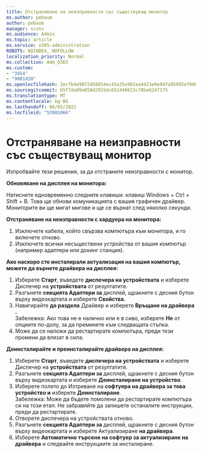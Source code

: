 ```yaml
---
title: Отстраняване на неизправности със съществуващ монитор
ms.author: pebaum
author: pebaum
manager: scotv
ms.audience: Admin
ms.topic: article
ms.service: o365-administration
ROBOTS: NOINDEX, NOFOLLOW
localization_priority: Normal
ms.collection: Adm_O365
ms.custom:
- "3454"
- "9001450"
ms.openlocfilehash: 2ecfb4e90f2d58654ec43a35e901ea4421e0e94fa95995ef890abc8af2d99ec7
ms.sourcegitcommit: b5f7da89a650d2915dc652449623c78be6247175
ms.translationtype: MT
ms.contentlocale: bg-BG
ms.lasthandoff: 08/05/2021
ms.locfileid: "53981066"
---
```

# <a name="troubleshoot-an-existing-monitor"></a>Отстраняване на неизправности със съществуващ монитор

Изпробвайте тези решения, за да отстраните неизправности с монитор. 

**Обновяване на дисплея на монитора:**

Натиснете едновременно следните клавиши: клавиш Windows + Ctrl + Shift + B. Това ще обнови комуникацията с вашия графичен драйвер. Мониторите ви ще мигат мигове и ще се върнат след няколко секунди.

**Отстраняване на неизправности с хардуера на монитора:**

1. Изключете кабела, който свързва компютъра към монитора, и го включете отново.
2. Изключете всички несъществени устройства от вашия компютър (например адаптери или докинг станция).

**Ако наскоро сте инсталирали актуализация на вашия компютър, можете да върнете драйвера на дисплея:**

1. Изберете **Старт**, въведете **диспечера на устройствата** и изберете Диспечер на **устройствата** от резултатите.
2. Разгънете **секцията Адаптери за** дисплей, щракнете с десния бутон върху видеокартата и изберете **Свойства**.
3. Навигирайте **до раздела** Драйвер и изберете **Връщане на драйвера .** <br>
Забележка: Ако това не е налично или е в сиво, изберете **Не** от опциите по-долу, за да преминете към следващата стъпка.
4. Може да се наложи да рестартирате компютъра, преди тези промени да влязат в сила.

**Деинсталирайте и преинсталирайте драйвера на дисплея:**

1. Изберете **Старт**, въведете **диспечера на устройствата** и изберете Диспечер на **устройствата** от резултатите.
2. Разгънете **секцията Адаптери за** дисплей, щракнете с десния бутон върху видеокартата и изберете **Деинсталиране на устройство**. 
3. Изберете полето до Изтриване на **софтуера на драйвера за това устройство и** изберете **Деинсталиране**.<br>
Забележка: Може да бъдете помолени да рестартирате компютъра си на този етап. Не забравяйте да запишете останалите инструкции, преди да рестартирате.
4. Отворете диспечера на устройствата отново.
5. Разгънете **секцията Адаптери за** дисплей, щракнете с десния бутон върху видеокартата и изберете Актуализиране **на драйвера**.
6. Изберете **Автоматично търсене на софтуер за актуализиране на драйвера** и следвайте инструкциите за инсталиране.